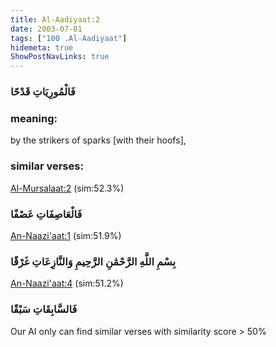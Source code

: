 ```yaml
---
title: Al-Aadiyaat:2
date: 2003-07-01
tags: ["100 .Al-Aadiyaat"]
hidemeta: true 
ShowPostNavLinks: true 
---
```

### فَالْمُورِيَاتِ قَدْحًا
### meaning: 
by the strikers of sparks [with their hoofs],
### similar verses: 

[Al-Mursalaat:2](/77/2) (sim:52.3%)

### فَالْعَاصِفَاتِ عَصْفًا

[An-Naazi'aat:1](/79/1) (sim:51.9%)

### بِسْمِ اللَّهِ الرَّحْمَٰنِ الرَّحِيمِ وَالنَّازِعَاتِ غَرْقًا

[An-Naazi'aat:4](/79/4) (sim:51.2%)

### فَالسَّابِقَاتِ سَبْقًا

Our AI only can find similar verses with similarity score > 50% 

